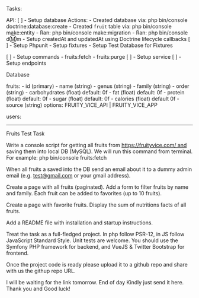Tasks:

API:
[ ] - Setup database
        Actions:
            - Created database via: php bin/console doctrine:database:create
            - Created `fruit` table via: php bin/console make:entity
            - Ran: php bin/console make:migration
            - Ran: php bin/console d:m:m 
            - Setup createdAt and updatedAt using Doctrine lifecycle callbacks
[ ] - Setup Phpunit
        - Setup fixtures
        - Setup Test Database for Fixtures

[ ] - Setup commands
    - fruits:fetch
    - fruits:purge
[ ] - Setup service
[ ] - Setup endpoints

Database

fruits:
    - id (primary)
    - name (string)
    - genus (string)
    - family (string)
    - order (string)
    - carbohydrates (float) default: 0f
    - fat (float) default: 0f
    - protein (float) default: 0f
    - sugar (float) default: 0f
    - calories (float) default 0f
    - source (string) options: FRUITY_VICE_API | FRUITY_VICE_APP

users:
    


------
Fruits Test Task

Write a console script for getting all fruits from https://fruityvice.com/ and saving them into local DB (MySQL). We will run this command from terminal.
For example:
php bin/console fruits:fetch

When all fruits a saved into the DB send an email about it to a dummy admin email (e.g. test@gmail.com or your gmail address).

Create a page with all fruits (paginated). Add a form to filter fruits by name and family. Each fruit can be added to favorites (up to 10 fruits).

Create a page with favorite fruits. Display the sum of nutritions facts of all fruits.

Add a README file with installation and startup instructions.

Treat the task as a full-fledged project. In php follow PSR-12, in JS follow JavaScript Standard Style. Unit tests are welcome. You should use the Symfony PHP framework for backend, and VueJS & Twitter Bootstrap for frontend.

Once the project code is ready please upload it to a github repo and share with us the githup repo URL.

I will be waiting for the link tomorrow. End of day Kindly just send it here. Thank you and Good luck!
    

